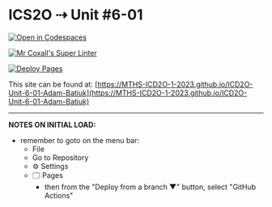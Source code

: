 # ICS2O ⇢ Unit #6-01

[![Open in Codespaces](https://classroom.github.com/assets/launch-codespace-7f7980b617ed060a017424585567c406b6ee15c891e84e1186181d67ecf80aa0.svg)](https://classroom.github.com/open-in-codespaces?assignment_repo_id=15073846)

[![Mr Coxall's Super Linter](https://github.com/MTHS-ICD2O-1-2023/ICD2O-Unit-6-01-Adam-Batiuk/workflows/Mr%20Coxall's%20Super%20Linter/badge.svg)](https://github.com/MTHS-ICD2O-1-2023/ICD2O-Unit-6-01-Adam-Batiuk/actions)

[![Deploy Pages](https://github.com/MTHS-ICD2O-1-2023/ICD2O-Unit-6-01-Adam-Batiuk/workflows/Deploy%20Pages/badge.svg)](https://github.com/MTHS-ICD2O-1-2023/ICD2O-Unit-6-01-Adam-Batiuk/actions)

This site can be found at: [https://MTHS-ICD2O-1-2023.github.io/ICD2O-Unit-6-01-Adam-Batiuk](https://MTHS-ICD2O-1-2023.github.io/ICD2O-Unit-6-01-Adam-Batiuk)

---

**NOTES ON INITIAL LOAD:**
- remember to goto on the menu bar:
  - File
  - Go to Repository
  - ⚙ Settings
  - 🗔 Pages
    - then from the "Deploy from a branch ▼" button, select "GitHub Actions"
